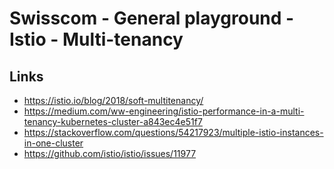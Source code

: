 
# Swisscom - General playground - Istio - Multi-tenancy

## Links
* https://istio.io/blog/2018/soft-multitenancy/
* https://medium.com/ww-engineering/istio-performance-in-a-multi-tenancy-kubernetes-cluster-a843ec4e51f7
* https://stackoverflow.com/questions/54217923/multiple-istio-instances-in-one-cluster
* https://github.com/istio/istio/issues/11977
